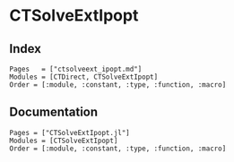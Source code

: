# CTSolveExtIpopt

## Index

```@index
Pages   = ["ctsolveext_ipopt.md"]
Modules = [CTDirect, CTSolveExtIpopt]
Order = [:module, :constant, :type, :function, :macro]
```

## Documentation

```@autodocs
Pages = ["CTSolveExtIpopt.jl"]
Modules = [CTSolveExtIpopt]
Order = [:module, :constant, :type, :function, :macro]
```